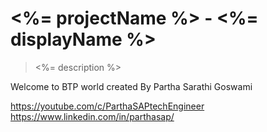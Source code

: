 # <%= projectName %> - <%= displayName %>
> <%= description %>

Welcome to BTP world created By Partha Sarathi Goswami

https://youtube.com/c/ParthaSAPtechEngineer
https://www.linkedin.com/in/parthasap/